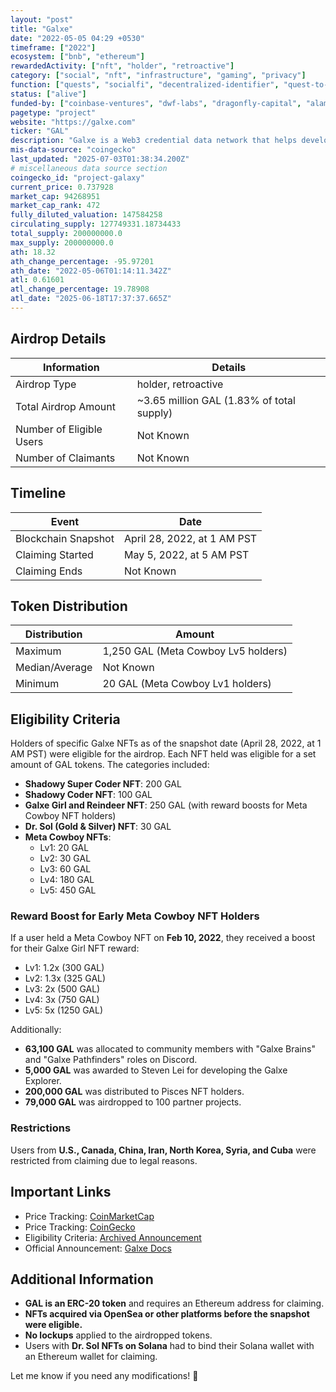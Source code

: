 ```yaml
---
layout: "post"
title: "Galxe"
date: "2022-05-05 04:29 +0530"
timeframe: ["2022"]
ecosystem: ["bnb", "ethereum"]
rewardedActivity: ["nft", "holder", "retroactive"]
category: ["social", "nft", "infrastructure", "gaming", "privacy"]
function: ["quests", "socialfi", "decentralized-identifier", "quest-to-earn", "smart-contract-platform", "zero-knowledge"]
status: ["alive"]
funded-by: ["coinbase-ventures", "dwf-labs", "dragonfly-capital", "alameda-research", "yzi-labs", "multicoin-capital"]
pagetype: "project"
website: "https://galxe.com"
ticker: "GAL"
description: "Galxe is a Web3 credential data network that helps developers and projects build better communities and reward contributors."
mis-data-source: "coingecko"
last_updated: "2025-07-03T01:38:34.200Z"
# miscellaneous data source section
coingecko_id: "project-galaxy"
current_price: 0.737928
market_cap: 94268951
market_cap_rank: 472
fully_diluted_valuation: 147584258
circulating_supply: 127749331.18734433
total_supply: 200000000.0
max_supply: 200000000.0
ath: 18.32
ath_change_percentage: -95.97201
ath_date: "2022-05-06T01:14:11.342Z"
atl: 0.61601
atl_change_percentage: 19.78908
atl_date: "2025-06-18T17:37:37.665Z"
---
```


## Airdrop Details

| Information              | Details                                   |
| ------------------------ | ----------------------------------------- |
| Airdrop Type             | holder, retroactive                       |
| Total Airdrop Amount     | ~3.65 million GAL (1.83% of total supply) |
| Number of Eligible Users | Not Known                                 |
| Number of Claimants      | Not Known                                 |

## Timeline

| Event               | Date                        |
| ------------------- | --------------------------- |
| Blockchain Snapshot | April 28, 2022, at 1 AM PST |
| Claiming Started    | May 5, 2022, at 5 AM PST    |
| Claiming Ends       | Not Known                   |

## Token Distribution

| Distribution   | Amount                              |
| -------------- | ----------------------------------- |
| Maximum        | 1,250 GAL (Meta Cowboy Lv5 holders) |
| Median/Average | Not Known                           |
| Minimum        | 20 GAL (Meta Cowboy Lv1 holders)    |

## Eligibility Criteria

Holders of specific Galxe NFTs as of the snapshot date (April 28, 2022, at 1 AM PST) were eligible for the airdrop. Each NFT held was eligible for a set amount of GAL tokens. The categories included:

- **Shadowy Super Coder NFT**: 200 GAL
- **Shadowy Coder NFT**: 100 GAL
- **Galxe Girl and Reindeer NFT**: 250 GAL (with reward boosts for Meta Cowboy NFT holders)
- **Dr. Sol (Gold & Silver) NFT**: 30 GAL
- **Meta Cowboy NFTs**:
  - Lv1: 20 GAL
  - Lv2: 30 GAL
  - Lv3: 60 GAL
  - Lv4: 180 GAL
  - Lv5: 450 GAL

### Reward Boost for Early Meta Cowboy NFT Holders

If a user held a Meta Cowboy NFT on **Feb 10, 2022**, they received a boost for their Galxe Girl NFT reward:

- Lv1: 1.2x (300 GAL)
- Lv2: 1.3x (325 GAL)
- Lv3: 2x (500 GAL)
- Lv4: 3x (750 GAL)
- Lv5: 5x (1250 GAL)

Additionally:

- **63,100 GAL** was allocated to community members with "Galxe Brains" and "Galxe Pathfinders" roles on Discord.
- **5,000 GAL** was awarded to Steven Lei for developing the Galxe Explorer.
- **200,000 GAL** was distributed to Pisces NFT holders.
- **79,000 GAL** was airdropped to 100 partner projects.

### Restrictions

Users from **U.S., Canada, China, Iran, North Korea, Syria, and Cuba** were restricted from claiming due to legal reasons.

## Important Links

- Price Tracking: [CoinMarketCap](https://coinmarketcap.com/currencies/galxe/)
- Price Tracking: [CoinGecko](https://www.coingecko.com/en/coins/galxe)
- Eligibility Criteria: [Archived Announcement](https://web.archive.org/web/20220926091647/https://docs.galxe.com/the-gal-token/gal%20early%20adopter%20rewards/)
- Official Announcement: [Galxe Docs](https://docs.galxe.com/)

## Additional Information

- **GAL is an ERC-20 token** and requires an Ethereum address for claiming.
- **NFTs acquired via OpenSea or other platforms before the snapshot were eligible.**
- **No lockups** applied to the airdropped tokens.
- Users with **Dr. Sol NFTs on Solana** had to bind their Solana wallet with an Ethereum wallet for claiming.

Let me know if you need any modifications! 🚀